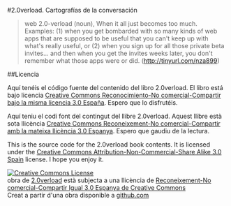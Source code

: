 #2.0verload. Cartografías de la conversación

>web 2.0-verload (noun), When it all just becomes too much. Examples: (1) when you get bombarded with so many kinds of web apps that are supposed to be useful that you can't keep up with what's really useful, or (2) when you sign up for all those private beta invites... and then when you get the invites weeks later, you don't remember what those apps were or did. (http://tinyurl.com/nza899)

##Licencia

Aquí tenéis el código fuente del contenido del libro 2.0verload. El libro está bajo licencia [Creative Commons Reconocimiento-No comercial-Compartir bajo la misma licencia 3.0 España](http://creativecommons.org/licenses/by-nc-sa/3.0/es/). Espero que lo disfrutéis.

Aquí teniu el codi font del contingut del llibre 2.0verload. Aquest llibre està sota llicència [Creative Commons Reconeixement-No comercial-Compartir amb la mateixa llicència 3.0 Espanya](http://creativecommons.org/licenses/by-nc-sa/3.0/es/deed.ca). Espero que gaudiu de la lectura.

This is the source code for the 2.0verload book contents. It is licensed under the [Creative Commons Attribution-Non-Commercial-Share Alike 3.0 Spain](http://creativecommons.org/licenses/by-nc-sa/3.0/deed.en_US) license. I hope you enjoy it.

<html>
<p><a rel="license" href="http://creativecommons.org/licenses/by-nc-sa/3.0/es/"><img alt="Creative Commons License" style="border-width:0" src="http://i.creativecommons.org/l/by-nc-sa/3.0/es/80x15.png" /></a><br /><span xmlns:dc="http://purl.org/dc/elements/1.1/" href="http://purl.org/dc/dcmitype/Text" rel="dc:type">obra</span> de <a xmlns:cc="http://creativecommons.org/ns#" href="http://2.0verload.xbelanch.net" property="cc:attributionName" rel="cc:attributionURL">2.0verload</a> est&#224; subjecta a una llic&#232;ncia de <a rel="license" href="http://creativecommons.org/licenses/by-nc-sa/3.0/es/">Reconeixement-No comercial-Compartir Igual 3.0 Espanya de Creative Commons</a><br />Creat a partir d'una obra disponible a <a xmlns:dc="http://purl.org/dc/elements/1.1/" href="http://github.com/xbelanch/2.0verload/tree/master" rel="dc:source">github.com</a></p>
</html>
